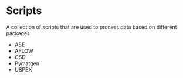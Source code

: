 # Scripts
A collection of scripts that are used to process data based on different packages

- ASE
- AFLOW
- CSD
- Pymatgen
- USPEX


